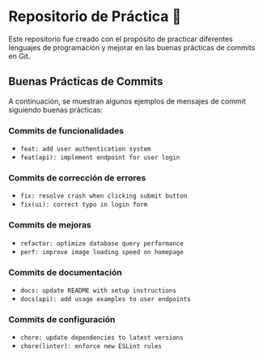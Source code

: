 # Repositorio de Práctica 🚀  

Este repositorio fue creado con el propósito de practicar diferentes lenguajes de programación y mejorar en las buenas prácticas de commits en Git.  

## Buenas Prácticas de Commits  

A continuación, se muestran algunos ejemplos de mensajes de commit siguiendo buenas prácticas:  

### Commits de funcionalidades  
- `feat: add user authentication system`  
- `feat(api): implement endpoint for user login`  

### Commits de corrección de errores  
- `fix: resolve crash when clicking submit button`  
- `fix(ui): correct typo in login form`  

### Commits de mejoras  
- `refactor: optimize database query performance`  
- `perf: improve image loading speed on homepage`  

### Commits de documentación  
- `docs: update README with setup instructions`  
- `docs(api): add usage examples to user endpoints`  

### Commits de configuración  
- `chore: update dependencies to latest versions`  
- `chore(linter): enforce new ESLint rules`  
